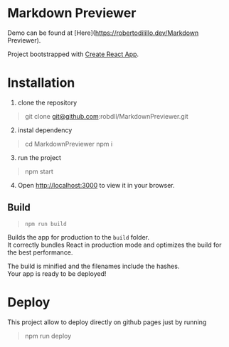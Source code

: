 # Markdown Previewer

Demo can be found at [Here](https://robertodilillo.dev/Markdown Previewer). 

Project bootstrapped with [Create React App](https://github.com/facebook/create-react-app).

# Installation

1. clone the repository
> git clone git@github.com:robdll/MarkdownPreviewer.git

2. instal dependency
> cd MarkdownPreviewer
> npm i

3. run the project
>npm start

4. Open [http://localhost:3000](http://localhost:3000) to view it in your browser.

## Build 

> `npm run build`

Builds the app for production to the `build` folder.\
It correctly bundles React in production mode and optimizes the build for the best performance.

The build is minified and the filenames include the hashes.\
Your app is ready to be deployed!

# Deploy

This project allow to deploy directly on github pages just by running 

> npm run deploy

